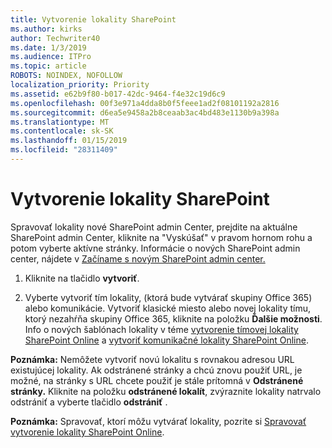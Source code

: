 ```yaml
---
title: Vytvorenie lokality SharePoint
ms.author: kirks
author: Techwriter40
ms.date: 1/3/2019
ms.audience: ITPro
ms.topic: article
ROBOTS: NOINDEX, NOFOLLOW
localization_priority: Priority
ms.assetid: e62b9f80-b017-42dc-9464-f4e32c19d6c9
ms.openlocfilehash: 00f3e971a4dda8b0f5feee1ad2f08101192a2816
ms.sourcegitcommit: d6ea5e9458a2b8ceaab3ac4bd483e1130b9a398a
ms.translationtype: MT
ms.contentlocale: sk-SK
ms.lasthandoff: 01/15/2019
ms.locfileid: "28311409"
---
```

# <a name="create-a-sharepoint-site"></a>Vytvorenie lokality SharePoint

Spravovať lokality nové SharePoint admin Center, prejdite na aktuálne SharePoint admin Center, kliknite na "Vyskúšať" v pravom hornom rohu a potom vyberte aktívne stránky. Informácie o nových SharePoint admin center, nájdete v [Začíname s novým SharePoint admin center.](https://docs.microsoft.com/en-us/sharepoint/get-started-new-admin-center)
  
1. Kliknite na tlačidlo **vytvoriť**. 
    
2. Vyberte vytvoriť tím lokality, (ktorá bude vytvárať skupiny Office 365) alebo komunikácie. Vytvoriť klasické miesto alebo novej lokality tímu, ktorý nezahŕňa skupiny Office 365, kliknite na položku **Ďalšie možnosti**. Info o nových šablónach lokality v téme [vytvorenie tímovej lokality SharePoint Online](https://support.office.com/en-us/article/create-a-team-site-in-sharepoint-ef10c1e7-15f3-42a3-98aa-b5972711777d?ui=en-US&amp;rs=en-US&amp;ad=US) a [vytvoriť komunikačné lokality SharePoint Online](https://support.office.com/article/7fb44b20-a72f-4d2c-9173-fc8f59ba50eb).
  
 **Poznámka:** Nemôžete vytvoriť novú lokalitu s rovnakou adresou URL existujúcej lokality. Ak odstránené stránky a chcú znovu použiť URL, je možné, na stránky s URL chcete použiť je stále prítomná v **Odstránené stránky.** Kliknite na položku **odstránené lokalít**, zvýraznite lokality natrvalo odstrániť a vyberte tlačidlo **odstrániť** . 
  
 **Poznámka:** Spravovať, ktorí môžu vytvárať lokality, pozrite si [Spravovať vytvorenie lokality SharePoint Online](https://docs.microsoft.com/en-us/sharepoint/manage-site-creation).
    

